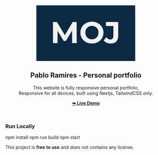 <div align="center">
 
  <br />
  <br />
  
  <img src="./public/readme-images/moj.png" />

  <h2 align="center">Pablo Ramires - Personal portfolio</h2>

This website is fully responsive personal portfolio, <br />Responsive for all devices, built using Nextjs, TailwindCSS only.

<a href="https://######/"><strong>➥ Live Demo</strong></a>

</div>

<br />

### Run Locally

npm install
npm run build
npm start


This project is **free to use** and does not contains any license.

